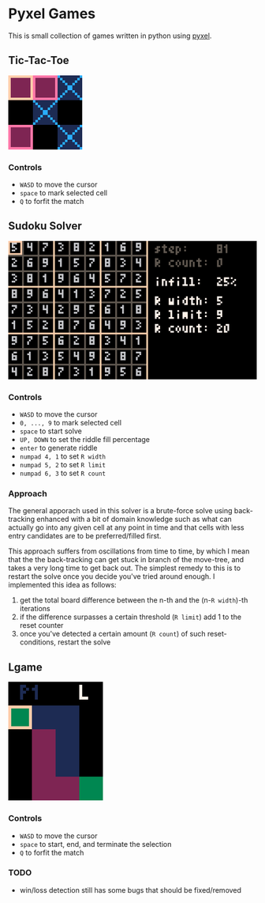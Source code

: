 # Pyxel Games

This is small collection of games written in python using [pyxel](https://github.com/kitao/pyxel).

## Tic-Tac-Toe
![ttt](.images/tic-tac-toe.png)
### Controls
* `WASD` to move the cursor
* `space` to mark selected cell
* `Q` to forfit the match

## Sudoku Solver
![ss](.images/sudoku-solver.png)
### Controls
* `WASD` to move the cursor
* `0, ..., 9` to mark selected cell
* `space` to start solve
* `UP, DOWN` to set the riddle fill percentage
* `enter` to generate riddle
* `numpad 4, 1` to set `R width`
* `numpad 5, 2` to set `R limit`
* `numpad 6, 3` to set `R count`

### Approach
The general apporach used in this solver is a brute-force solve using back-tracking enhanced with a bit of domain knowledge such as what can actually go into any given cell at any point in time and that cells with less entry candidates are to be preferred/filled first.

This approach suffers from oscillations from time to time, by which I mean that the the back-tracking can get stuck in branch of the move-tree, and takes a very long time to get back out. The simplest remedy to this is to restart the solve once you decide you've tried around enough. I implemented this idea as follows:
1. get the total board difference between the n-th and the (n-`R width`)-th iterations
2. if the difference surpasses a certain threshold (`R limit`) add 1 to the reset counter
3. once you've detected a certain amount (`R count`) of such reset-conditions, restart the solve

## Lgame
![lgame](.images/lgame.png)
### Controls
* `WASD` to move the cursor
* `space` to start, end, and terminate the selection
* `Q` to forfit the match

### TODO
* win/loss detection still has some bugs that should be fixed/removed


